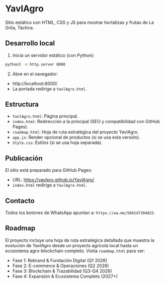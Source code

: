 # YavlAgro

Sitio estático con HTML, CSS y JS para mostrar hortalizas y frutas de La Grita, Táchira.

## Desarrollo local

1. Inicia un servidor estático (con Python):

```bash
python3 -m http.server 8000
```

2. Abre en el navegador:
- http://localhost:8000/
- La portada redirige a `YavlAgro.html`.

## Estructura
- `YavlAgro.html`: Página principal.
- `index.html`: Redirección a la principal (SEO y compatibilidad con GitHub Pages).
- `roadmap.html`: Hoja de ruta estratégica del proyecto YavlAgro.
- `app.js`: Render opcional de productos (si se usa esta versión).
- `Style.css`: Estilos (si se usa hoja separada).

## Publicación
El sitio está preparado para GitHub Pages:
- URL: https://yavlpro.github.io/YavlAgro/
- `index.html` redirige a `YavlAgro.html`.

## Contacto
Todos los botones de WhatsApp apuntan a: `https://wa.me/584247394025`.

## Roadmap
El proyecto incluye una hoja de ruta estratégica detallada que muestra la evolución de YavlAgro desde un proyecto agrícola local hasta un ecosistema agro-blockchain completo. Visita `roadmap.html` para ver:
- Fase 1: Rebrand & Fundación Digital (Q1 2026)
- Fase 2: E-commerce & Operaciones (Q2 2026)
- Fase 3: Blockchain & Trazabilidad (Q3-Q4 2026)
- Fase 4: Expansión & Ecosistema Completo (2027+)


